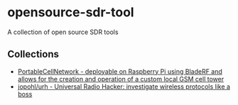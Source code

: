 # opensource-sdr-tool

A collection of open source SDR tools

## Collections

* [PortableCellNetwork - deployable on Raspberry Pi using BladeRF and allows for the creation and operation of a custom local GSM cell tower](https://mbro95.github.io/PortableCellNetwork/)
* [jopohl/urh - Universal Radio Hacker: investigate wireless protocols like a boss](https://github.com/jopohl/urh)